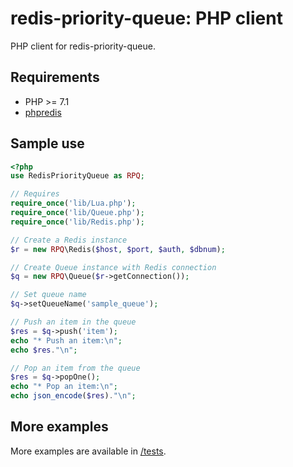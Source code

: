 # redis-priority-queue: PHP client

PHP client for redis-priority-queue.

## Requirements

 - PHP >= 7.1
 - [phpredis](https://github.com/phpredis/phpredis)

## Sample use

```php
<?php
use RedisPriorityQueue as RPQ;

// Requires
require_once('lib/Lua.php');
require_once('lib/Queue.php');
require_once('lib/Redis.php');

// Create a Redis instance
$r = new RPQ\Redis($host, $port, $auth, $dbnum);

// Create Queue instance with Redis connection
$q = new RPQ\Queue($r->getConnection());

// Set queue name
$q->setQueueName('sample_queue');

// Push an item in the queue
$res = $q->push('item');
echo "* Push an item:\n";
echo $res."\n";

// Pop an item from the queue
$res = $q->popOne();
echo "* Pop an item:\n";
echo json_encode($res)."\n";
```

## More examples

More examples are available in [/tests](tests/).
